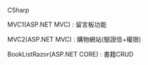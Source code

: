 CSharp

MVC1(ASP.NET MVC) : 留言板功能

MVC2(ASP.NET MVC) : 購物網站(驗證信+權限)

BookListRazor(ASP.NET CORE) : 書籍CRUD
